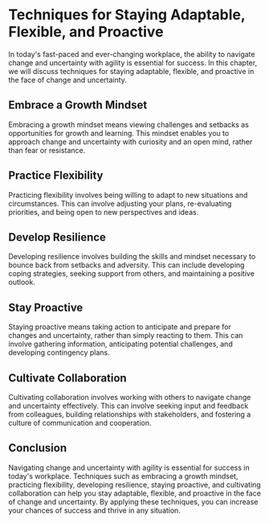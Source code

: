 Techniques for Staying Adaptable, Flexible, and Proactive
====================================================================================================================

In today's fast-paced and ever-changing workplace, the ability to navigate change and uncertainty with agility is essential for success. In this chapter, we will discuss techniques for staying adaptable, flexible, and proactive in the face of change and uncertainty.

Embrace a Growth Mindset
------------------------

Embracing a growth mindset means viewing challenges and setbacks as opportunities for growth and learning. This mindset enables you to approach change and uncertainty with curiosity and an open mind, rather than fear or resistance.

Practice Flexibility
--------------------

Practicing flexibility involves being willing to adapt to new situations and circumstances. This can involve adjusting your plans, re-evaluating priorities, and being open to new perspectives and ideas.

Develop Resilience
------------------

Developing resilience involves building the skills and mindset necessary to bounce back from setbacks and adversity. This can include developing coping strategies, seeking support from others, and maintaining a positive outlook.

Stay Proactive
--------------

Staying proactive means taking action to anticipate and prepare for changes and uncertainty, rather than simply reacting to them. This can involve gathering information, anticipating potential challenges, and developing contingency plans.

Cultivate Collaboration
-----------------------

Cultivating collaboration involves working with others to navigate change and uncertainty effectively. This can involve seeking input and feedback from colleagues, building relationships with stakeholders, and fostering a culture of communication and cooperation.

Conclusion
----------

Navigating change and uncertainty with agility is essential for success in today's workplace. Techniques such as embracing a growth mindset, practicing flexibility, developing resilience, staying proactive, and cultivating collaboration can help you stay adaptable, flexible, and proactive in the face of change and uncertainty. By applying these techniques, you can increase your chances of success and thrive in any situation.
